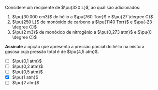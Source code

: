 Considere um recipiente de $\pu{320 L}$, ao qual são adicionados:

1. $\pu{30.000 cm3}$ de hélio a $\pu{760 Torr}$ e $\pu{27 \degree C}$
2. $\pu{250 L}$ de monóxido de carbono a $\pu{1140 Torr}$ e $\pu{-23 \degree C}$
3. $\pu{2 m3}$ de monóxido de nitrogênio a $\pu{0,273 atm}$ e $\pu{0 \degree C}$

**Assinale** a opção que apresenta a pressão parcial do hélio na mistura gasosa cuja pressão total é de $\pu{4,5 atm}$.

- [ ] $\pu{0,1 atm}$  
- [ ] $\pu{0,2 atm}$  
- [ ] $\pu{0,5 atm}$  
- [x] $\pu{1 atm}$  
- [ ] $\pu{2 atm}$  
